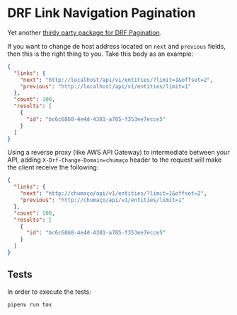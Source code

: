 # DRF Link Navigation Pagination

Yet another [thirdy party package for DRF Pagination](https://www.django-rest-framework.org/api-guide/pagination/). 

If you want to change de host address located on `next` and `previous` fields, then this is the right thing to you. Take this body as an example:

```json
{
  "links": {
    "next": "http://localhost/api/v1/entities/?limit=1&offset=2",
    "previous": "http://localhost/api/v1/entities/limit=1"
  },
  "count": 100,
  "results": [
    {
      "id": "bc6c6868-4e4d-4381-a785-f353ee7ecce5"
    }
  ]
}
```

Using a reverse proxy (like AWS API Gateway) to intermediate between your API, adding `X-Drf-Change-Domain=chumaço` header to the request will make the client receive the following:

```json
{
  "links": {
    "next": "http://chumaço/api/v1/entities/?limit=1&offset=2",
    "previous": "http://chumaço/api/v1/entities/limit=1"
  },
  "count": 100,
  "results": [
    {
      "id": "bc6c6868-4e4d-4381-a785-f353ee7ecce5"
    }
  ]
}
```

## Tests

In order to execute the tests:

    pipenv run tox
